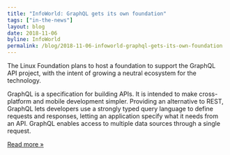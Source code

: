 ```yaml
---
title: "InfoWorld: GraphQL gets its own foundation"
tags: ["in-the-news"]
layout: blog
date: 2018-11-06
byline: InfoWorld
permalink: /blog/2018-11-06-infoworld-graphql-gets-its-own-foundation
---
```


The Linux Foundation plans to host a foundation to support the GraphQL API project, with the intent of growing a neutral ecosystem for the technology.

GraphQL is a specification for building APIs. It is intended to make cross-platform and mobile development simpler. Providing an alternative to REST, GraphQL lets developers use a strongly typed query language to define requests and responses, letting an application specify what it needs from an API. GraphQL enables access to multiple data sources through a single request.

[Read more »](https://www.infoworld.com/article/3318255/apis/graphql-gets-its-own-foundation.html)